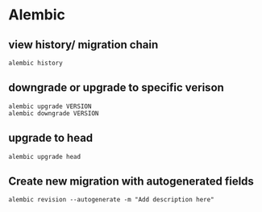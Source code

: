 # Alembic

## view history/ migration chain

    alembic history


## downgrade or upgrade to specific verison

    alembic upgrade VERSION
    alembic downgrade VERSION
    
## upgrade to head

    alembic upgrade head

## Create new migration with autogenerated fields

    alembic revision --autogenerate -m "Add description here"
